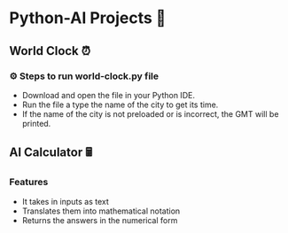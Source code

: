 # Python-AI Projects 🤖

## World Clock ⏰

### ⚙︎ Steps to run world-clock.py file

- Download and open the file in your Python IDE.
- Run the file a type the name of the city to get its time.
- If the name of the city is not preloaded or is incorrect, the GMT will be printed.

## AI Calculator 🖩

### Features

- It takes in inputs as text
- Translates them into mathematical notation
- Returns the answers in the numerical form
